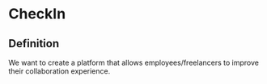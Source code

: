 # CheckIn

## Definition

We want to create a platform that allows employees/freelancers to improve their collaboration experience.
